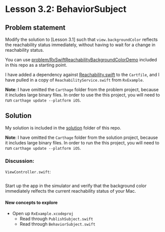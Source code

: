 # Lesson 3.2: BehaviorSubject

## Problem statement

Modify the solution to [Lesson 3.1] such that `view.backgroundColor` reflects the reachability status immediately, without having to wait for a change in reachability status.

You can use [problem/RxSwiftReachabilityBackgroundColorDemo](problem/RxSwiftReachabilityBackgroundColorDemo) included in this repo as a starting point.

I have added a dependency against [Reachability.swift](https://github.com/ashleymills/Reachability.swift) to the `Cartfile`, and I have pulled in a copy of `ReachabilityService.swift` from `RxExample`.

**Note**: I have omitted the `Carthage` folder from the problem project, because it includes large binary files.  In order to use the this project, you will need to run `carthage update --platform iOS`.

## Solution

My solution is included in the [solution](solution) folder of this repo.

**Note**: I have omitted the `Carthage` folder from the solution project, because it includes large binary files.  In order to run the this project, you will need to run `carthage update --platform iOS`.

### Discussion:


`ViewController.swift`:

```swift
```

Start up the app in the simulator and verify that the background color immediately relfects the current reachability status of your Mac.

#### New concepts to explore

* Open up `RxExample.xcodeproj`
  * Read through `PublishSubject.swift`
  * Read through `BehaviorSubject.swift`
